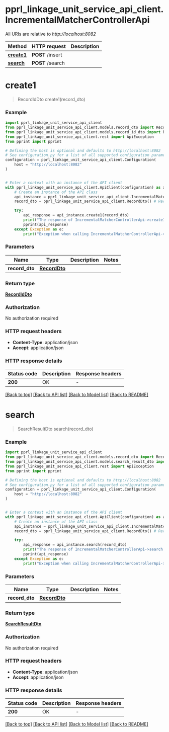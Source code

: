 # pprl_linkage_unit_service_api_client.IncrementalMatcherControllerApi

All URIs are relative to *http://localhost:8082*

Method | HTTP request | Description
------------- | ------------- | -------------
[**create1**](IncrementalMatcherControllerApi.md#create1) | **POST** /insert | 
[**search**](IncrementalMatcherControllerApi.md#search) | **POST** /search | 


# **create1**
> RecordIdDto create1(record_dto)



### Example


```python
import pprl_linkage_unit_service_api_client
from pprl_linkage_unit_service_api_client.models.record_dto import RecordDto
from pprl_linkage_unit_service_api_client.models.record_id_dto import RecordIdDto
from pprl_linkage_unit_service_api_client.rest import ApiException
from pprint import pprint

# Defining the host is optional and defaults to http://localhost:8082
# See configuration.py for a list of all supported configuration parameters.
configuration = pprl_linkage_unit_service_api_client.Configuration(
    host = "http://localhost:8082"
)


# Enter a context with an instance of the API client
with pprl_linkage_unit_service_api_client.ApiClient(configuration) as api_client:
    # Create an instance of the API class
    api_instance = pprl_linkage_unit_service_api_client.IncrementalMatcherControllerApi(api_client)
    record_dto = pprl_linkage_unit_service_api_client.RecordDto() # RecordDto | 

    try:
        api_response = api_instance.create1(record_dto)
        print("The response of IncrementalMatcherControllerApi->create1:\n")
        pprint(api_response)
    except Exception as e:
        print("Exception when calling IncrementalMatcherControllerApi->create1: %s\n" % e)
```



### Parameters


Name | Type | Description  | Notes
------------- | ------------- | ------------- | -------------
 **record_dto** | [**RecordDto**](RecordDto.md)|  | 

### Return type

[**RecordIdDto**](RecordIdDto.md)

### Authorization

No authorization required

### HTTP request headers

 - **Content-Type**: application/json
 - **Accept**: application/json

### HTTP response details

| Status code | Description | Response headers |
|-------------|-------------|------------------|
**200** | OK |  -  |

[[Back to top]](#) [[Back to API list]](../README.md#documentation-for-api-endpoints) [[Back to Model list]](../README.md#documentation-for-models) [[Back to README]](../README.md)

# **search**
> SearchResultDto search(record_dto)



### Example


```python
import pprl_linkage_unit_service_api_client
from pprl_linkage_unit_service_api_client.models.record_dto import RecordDto
from pprl_linkage_unit_service_api_client.models.search_result_dto import SearchResultDto
from pprl_linkage_unit_service_api_client.rest import ApiException
from pprint import pprint

# Defining the host is optional and defaults to http://localhost:8082
# See configuration.py for a list of all supported configuration parameters.
configuration = pprl_linkage_unit_service_api_client.Configuration(
    host = "http://localhost:8082"
)


# Enter a context with an instance of the API client
with pprl_linkage_unit_service_api_client.ApiClient(configuration) as api_client:
    # Create an instance of the API class
    api_instance = pprl_linkage_unit_service_api_client.IncrementalMatcherControllerApi(api_client)
    record_dto = pprl_linkage_unit_service_api_client.RecordDto() # RecordDto | 

    try:
        api_response = api_instance.search(record_dto)
        print("The response of IncrementalMatcherControllerApi->search:\n")
        pprint(api_response)
    except Exception as e:
        print("Exception when calling IncrementalMatcherControllerApi->search: %s\n" % e)
```



### Parameters


Name | Type | Description  | Notes
------------- | ------------- | ------------- | -------------
 **record_dto** | [**RecordDto**](RecordDto.md)|  | 

### Return type

[**SearchResultDto**](SearchResultDto.md)

### Authorization

No authorization required

### HTTP request headers

 - **Content-Type**: application/json
 - **Accept**: application/json

### HTTP response details

| Status code | Description | Response headers |
|-------------|-------------|------------------|
**200** | OK |  -  |

[[Back to top]](#) [[Back to API list]](../README.md#documentation-for-api-endpoints) [[Back to Model list]](../README.md#documentation-for-models) [[Back to README]](../README.md)

